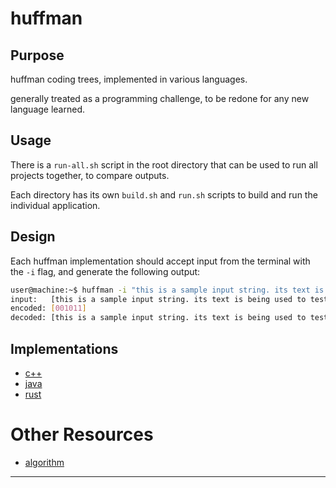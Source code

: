 # huffman
## Purpose
huffman coding trees, implemented in various languages.

generally treated as a programming challenge, to be redone for any new language learned.

## Usage
There is a `run-all.sh` script in the root directory that can be used to run all projects together, to compare outputs.

Each directory has its own `build.sh` and `run.sh` scripts to build and run the individual application.

## Design
Each huffman implementation should accept input from the terminal with the `-i` flag, and generate the following output:

```bash
user@machine:~$ huffman -i "this is a sample input string. its text is being used to test the huffman coding tree."
input:   [this is a sample input string. its text is being used to test the huffman coding tree.]
encoded: [001011]
decoded: [this is a sample input string. its text is being used to test the huffman coding tree.]
```

## Implementations
* [c++](c++-huffman/)
* [java](java-huffman/)
* [rust](rust-huffman/)

# Other Resources
* [algorithm](algorithm.md)

---
